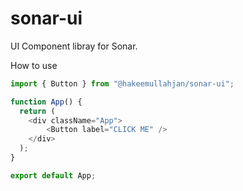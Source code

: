 # sonar-ui
UI Component libray for Sonar.

How to use

```javascript
import { Button } from "@hakeemullahjan/sonar-ui";

function App() {
  return (
    <div className="App">
        <Button label="CLICK ME" />       
    </div>
  );
}

export default App;
```
